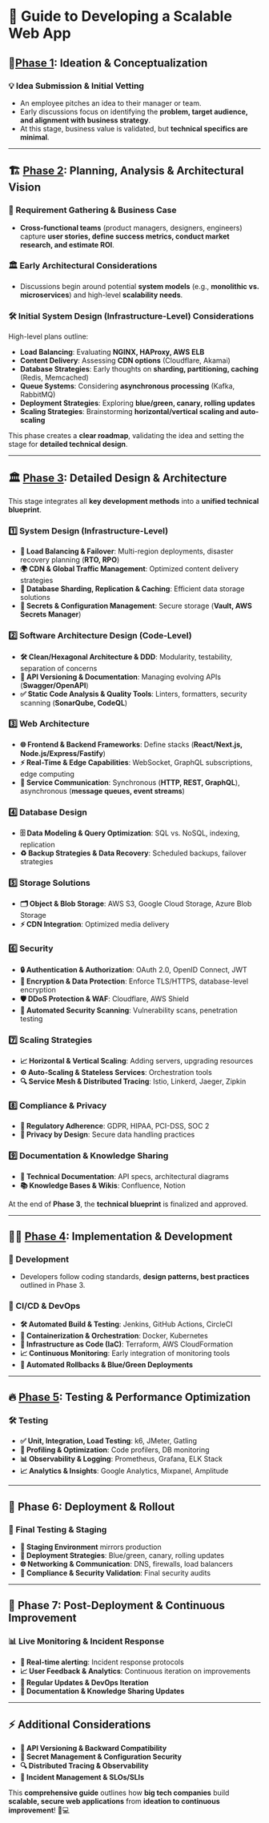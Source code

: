 # 🚀 Guide to Developing a Scalable Web App

## 📌[Phase 1](./phase-1/README.md): Ideation & Conceptualization

### 💡 Idea Submission & Initial Vetting
- An employee pitches an idea to their manager or team.
- Early discussions focus on identifying the **problem, target audience, and alignment with business strategy**.
- At this stage, business value is validated, but **technical specifics are minimal**.

---

## 🏗️ [Phase 2](./phase-2/README.md): Planning, Analysis & Architectural Vision

### 📜 Requirement Gathering & Business Case
- **Cross-functional teams** (product managers, designers, engineers) capture **user stories, define success metrics, conduct market research, and estimate ROI**.

### 🏛️ Early Architectural Considerations
- Discussions begin around potential **system models** (e.g., **monolithic vs. microservices**) and high-level **scalability needs**.

### 🛠️ Initial System Design (Infrastructure-Level) Considerations
High-level plans outline:
- **Load Balancing**: Evaluating **NGINX, HAProxy, AWS ELB**
- **Content Delivery**: Assessing **CDN options** (Cloudflare, Akamai)
- **Database Strategies**: Early thoughts on **sharding, partitioning, caching** (Redis, Memcached)
- **Queue Systems**: Considering **asynchronous processing** (Kafka, RabbitMQ)
- **Deployment Strategies**: Exploring **blue/green, canary, rolling updates**
- **Scaling Strategies**: Brainstorming **horizontal/vertical scaling and auto-scaling**

This phase creates a **clear roadmap**, validating the idea and setting the stage for **detailed technical design**.

---

## 🏛️ [Phase 3](./phase-3/README.md): Detailed Design & Architecture

This stage integrates all **key development methods** into a **unified technical blueprint**.

### 1️⃣ System Design (Infrastructure-Level)
- **🔀 Load Balancing & Failover**: Multi-region deployments, disaster recovery planning (**RTO, RPO**)
- **🌍 CDN & Global Traffic Management**: Optimized content delivery strategies
- **💾 Database Sharding, Replication & Caching**: Efficient data storage solutions
- **🔑 Secrets & Configuration Management**: Secure storage (**Vault, AWS Secrets Manager**)

### 2️⃣ Software Architecture Design (Code-Level)
- **🛠️ Clean/Hexagonal Architecture & DDD**: Modularity, testability, separation of concerns
- **📜 API Versioning & Documentation**: Managing evolving APIs (**Swagger/OpenAPI**)
- **✅ Static Code Analysis & Quality Tools**: Linters, formatters, security scanning (**SonarQube, CodeQL**)

### 3️⃣ Web Architecture
- **🌐 Frontend & Backend Frameworks**: Define stacks (**React/Next.js, Node.js/Express/Fastify**)
- **⚡ Real-Time & Edge Capabilities**: WebSocket, GraphQL subscriptions, edge computing
- **🔄 Service Communication**: Synchronous (**HTTP, REST, GraphQL**), asynchronous (**message queues, event streams**)

### 4️⃣ Database Design
- **🗄️ Data Modeling & Query Optimization**: SQL vs. NoSQL, indexing, replication
- **♻️ Backup Strategies & Data Recovery**: Scheduled backups, failover strategies

### 5️⃣ Storage Solutions
- **🗂️ Object & Blob Storage**: AWS S3, Google Cloud Storage, Azure Blob Storage
- **⚡ CDN Integration**: Optimized media delivery

### 6️⃣ Security
- **🔒 Authentication & Authorization**: OAuth 2.0, OpenID Connect, JWT
- **🔐 Encryption & Data Protection**: Enforce TLS/HTTPS, database-level encryption
- **🛡️ DDoS Protection & WAF**: Cloudflare, AWS Shield
- **🚨 Automated Security Scanning**: Vulnerability scans, penetration testing

### 7️⃣ Scaling Strategies
- **📈 Horizontal & Vertical Scaling**: Adding servers, upgrading resources
- **⚙️ Auto-Scaling & Stateless Services**: Orchestration tools
- **🔍 Service Mesh & Distributed Tracing**: Istio, Linkerd, Jaeger, Zipkin

### 8️⃣ Compliance & Privacy
- **📜 Regulatory Adherence**: GDPR, HIPAA, PCI-DSS, SOC 2
- **🔏 Privacy by Design**: Secure data handling practices

### 9️⃣ Documentation & Knowledge Sharing
- **📄 Technical Documentation**: API specs, architectural diagrams
- **📚 Knowledge Bases & Wikis**: Confluence, Notion

At the end of **Phase 3**, the **technical blueprint** is finalized and approved.

---

## 👨‍💻 [Phase 4](./phase-4/README.md): Implementation & Development

### 🚀 Development
- Developers follow coding standards, **design patterns, best practices** outlined in Phase 3.

### 🔄 CI/CD & DevOps
- **🛠️ Automated Build & Testing**: Jenkins, GitHub Actions, CircleCI
- **🐳 Containerization & Orchestration**: Docker, Kubernetes
- **💾 Infrastructure as Code (IaC)**: Terraform, AWS CloudFormation
- **📈 Continuous Monitoring**: Early integration of monitoring tools
- **🔄 Automated Rollbacks & Blue/Green Deployments**

---

## 🔥 [Phase 5](./phase-5/README.md): Testing & Performance Optimization

### 🛠️ Testing
- **✅ Unit, Integration, Load Testing**: k6, JMeter, Gatling
- **🔎 Profiling & Optimization**: Code profilers, DB monitoring
- **📊 Observability & Logging**: Prometheus, Grafana, ELK Stack
- **📈 Analytics & Insights**: Google Analytics, Mixpanel, Amplitude

---

## 🚢 Phase 6: Deployment & Rollout

### 🔄 Final Testing & Staging
- **🚀 Staging Environment** mirrors production
- **💙 Deployment Strategies**: Blue/green, canary, rolling updates
- **🌐 Networking & Communication**: DNS, firewalls, load balancers
- **🔏 Compliance & Security Validation**: Final security audits

---

## 🔄 Phase 7: Post-Deployment & Continuous Improvement

### 📊 Live Monitoring & Incident Response
- **🚨 Real-time alerting**: Incident response protocols
- **📈 User Feedback & Analytics**: Continuous iteration on improvements
- **🔄 Regular Updates & DevOps Iteration**
- **📖 Documentation & Knowledge Sharing Updates**

---

## ⚡ Additional Considerations
- **📜 API Versioning & Backward Compatibility**
- **🔑 Secret Management & Configuration Security**
- **🔍 Distributed Tracing & Observability**
- **🚨 Incident Management & SLOs/SLIs**

This **comprehensive guide** outlines how **big tech companies** build **scalable, secure web applications** from **ideation to continuous improvement**! 🚀💻

